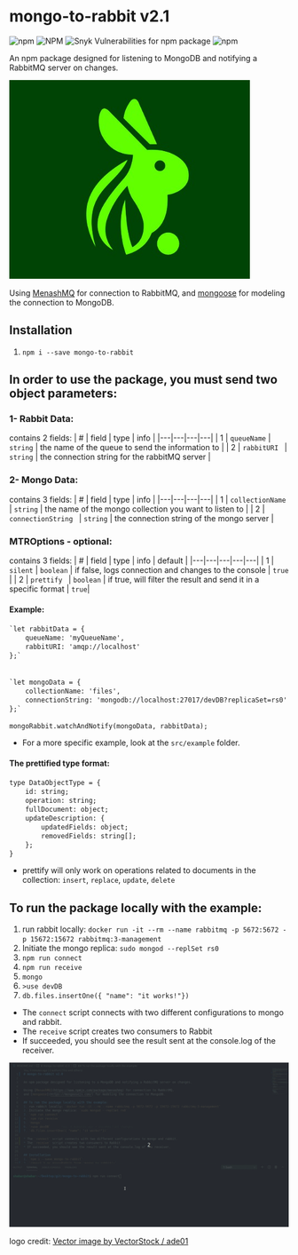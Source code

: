 # mongo-to-rabbit v2.1

![npm](https://img.shields.io/npm/v/mongo-to-rabbit?color=green)
![NPM](https://img.shields.io/npm/l/mongo-to-rabbit)
![Snyk Vulnerabilities for npm package](https://img.shields.io/snyk/vulnerabilities/npm/mongo-to-rabbit)
![npm](https://img.shields.io/npm/dt/mongo-to-rabbit)

An npm package designed for listening to MongoDB and notifying a RabbitMQ server on changes.

![MTR logo](src/utils/images/MTR-logo.jpeg)

Using [MenashMQ](https://www.npmjs.com/package/menashmq) for connection to RabbitMQ,
and [mongoose](https://mongoosejs.com/) for modeling the connection to MongoDB.


## Installation
1. `npm i --save mongo-to-rabbit`

## In order to use the package, you must send two object parameters:

### 1- Rabbit Data:
contains 2 fields: 
| #  | field | type | info |
|---|---|---|---|
| 1 | `queueName`  | `string` | the name of the queue to send the information to |
| 2 | `rabbitURI `  | `string` | the connection string for the rabbitMQ server |

### 2- Mongo Data:

contains 3 fields:
| #  | field | type | info |
|---|---|---|---|
| 1 | `collectionName`  | `string` | the name of the mongo collection you want to listen to |
| 2 | `connectionString `  | `string` | the connection string of the mongo server |

### MTROptions - optional:

contains 3 fields:
| #  | field | type | info | default |
|---|---|---|---|---|
| 1 | `silent`  | `boolean` | if false, logs connection and changes to the console | `true` |
| 2 | `prettify `  | `boolean` | if true, will filter the result and send it in a specific format | `true`|

#### Example: 
```node
`let rabbitData = {  
    queueName: 'myQueueName',  
    rabbitURI: 'amqp://localhost'  
};`  


`let mongoData = {  
    collectionName: 'files',  
    connectionString: 'mongodb://localhost:27017/devDB?replicaSet=rs0'
};`  
```
`mongoRabbit.watchAndNotify(mongoData, rabbitData);`

* For a more specific example, look at the `src/example` folder.

#### The prettified type format:
```node
type DataObjectType = {  
    id: string;  
    operation: string;  
    fullDocument: object;  
    updateDescription: {  
        updatedFields: object;  
        removedFields: string[];  
    };  
}
```
* prettify will only work on operations related to documents in the collection: `insert`, `replace`, `update`, `delete`

## To run the package locally with the example: 
1. run rabbit locally: `docker run -it --rm --name rabbitmq -p 5672:5672 -p 15672:15672 rabbitmq:3-management`
2. Initiate the mongo replica: `sudo mongod --replSet rs0`
3. `npm run connect`
4. `npm run receive`
5. `mongo`
6. `>use devDB`
7. `db.files.insertOne({ "name": "it works!"})`

* The `connect` script connects with two different configurations to mongo and rabbit. 
* The `receive` script creates two consumers to Rabbit
* If succeeded, you should see the result sent at the console.log of the receiver.

![running example](src/utils/images/example_v2.0.0.gif)

logo credit: <a href="https://www.vectorstock.com/royalty-free-vector/rabbit-leaf-naturally-creative-logo-vector-26785526">Vector image by VectorStock / ade01</a>
